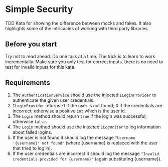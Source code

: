# Simple Security

TDD Kata for showing the difference between mocks and fakes. It also highlights some of 
the intricacies of working with third party libraries.

## Before you start

Try not to read ahead. Do one task at a time. The trick is to learn to work incrementally.
Make sure you only test for correct inputs. there is no need to test for invalid inputs 
for this kata.

## Requirements

1. The `AuthenticationService` should use the injected `ILoginProvider` to authenticate
the given user credentials.
1. `ILoginProvider` returns -1 if the user is not found; 0 if the credentials are 
incorrect; otherwise a positive `int` which is the user id.
1. The `Login` method should return `true` if the login was successful; otherwise 
`false`.
1. The `Login` method should use the injected `ILogWriter` to log information about
failed logins.
1. If the user is not found it should log the message `"Username '{username}' not found"` 
(where {username} is replaced with the user that tried to log in).
1. If the user credentials are incorrect it should log the message `"Invalid credentials
provided for {username}"` (again substituting {username}).